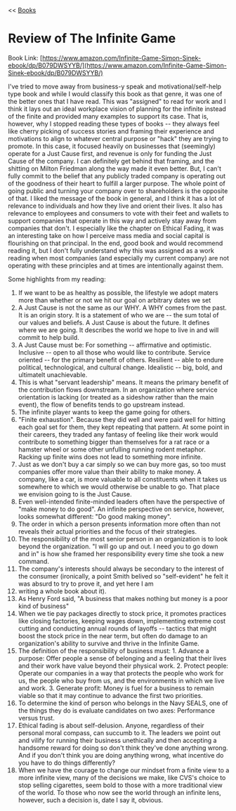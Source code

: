 << [Books](/books.md)

# Review of The Infinite Game 
Book Link: [https://www.amazon.com/Infinite-Game-Simon-Sinek-ebook/dp/B079DWSYYB/](https://www.amazon.com/Infinite-Game-Simon-Sinek-ebook/dp/B079DWSYYB/)

I've tried to move away from business-y speak and motivational/self-help type book and while I would classify this book as that genre, it was one of the better ones that I have read. 
This was "assigned" to read for work and I think it lays out an ideal workplace vision of planning for the infinite instead of the finite and provided many examples to support its case. That is, however, 
why I stopped reading these types of books -- they always feel like cherry picking of success stories and framing their experience and motivations to align to whatever central purpose or "hack" they are trying to promote. 
In this case, it focused heavily on businesses that (seemingly) operate for a Just Cause first, and revenue is only for funding the Just Cause of the company. I can definitely get behind that
framing, and the shitting on Milton Friedman along the way made it even better. But, I can't fully commit to the belief that any publicly traded company is operating out of the goodness of their heart
to fulfill a larger purpose. The whole point of going public and turning your company over to shareholders is the opposite of that. I liked the message of the book in general, 
and I think it has a lot of relevance to individuals and how they live and orient their lives. It also has relevance to employees and consumers to vote with their feet and wallets to support companies that operate in this way and 
actively stay away from companies that don't. I especially like the chapter on Ethical Fading, it was an interesting take on how I perceive mass media and social capital is flourishing on that principal. In the end,
good book and would recommend reading it, but I don't fully understand why this was assigned as a work reading when most companies (and especially my current company) are not operating with these principles
and at times are intentionally against them. 


Some highlights from my reading:
1. If we want to be as healthy as possible, the lifestyle we adopt maters more than whether or not we hit our goal on arbitrary dates we set
2. A Just Cause is not the same as our WHY. A WHY comes from the past. It is an origin story. It is a statement of who we are -- the sum total of our values and beliefs. A Just Cause is about the future. It defines where we are going. It describes the world we hope to live in and will commit to help build.
3. A Just Cause must be: For something -- affirmative and optimistic. Inclusive -- open to all those who would like to contribute. Service oriented -- for the primary benefit of others. Resilient -- able to endure political, technological, and cultural change. Idealistic -- big, bold, and ultimatelt unachievable.
4. This is what "servant leadership" means. It means the primary benefit of the contribution flows downstream. In an organization where service orientation is lacking (or treated as a sideshow rather than the main event), the flow of benefits tends to go upstream instead. 
5. The infinite player wants to keep the game going for others.
6. "Finite exhaustion". Because they did well and were paid well for hitting each goal set for them, they kept repeating that pattern. At some point in their careers, they traded any fantasy of feeling like their work would contribute to something bigger than themselves for a rat race or a hamster wheel or some other unfulling running rodent metaphor. Racking up finite wins does not lead to something more infinite.
7. Just as we don't buy a car simply so we can buy more gas, so too must companies offer more value than their ability to make money. A company, like a car, is more valuable to all constituents when it takes us somewhere to which we would otherwise be unable to go. That place we envision going to is the Just Cause. 
8. Even well-intended finite-minded leaders often have the perspective of "make money to do good". An infinite perspective on service, however, looks somewhat different: "Do good making money". 
9. The order in which a person presents information more often than not reveals their actual priorities and the focus of their strategies. 
10. The responsibility of the most senior person in an organization is to look beyond the organization. "I will go up and out. I need you to go down and in" is how she framed her responsibility every time she took a new command. 
11. The company's interests should always be secondary to the interest of the consumer (ironically, a point Smith belived so "self-evident" he felt it was absurd to try to prove it, and yet here I am 
12. writing a whole book about it).
13. As Henry Ford said, "A business that makes nothing but money is a poor kind of business"
14. When we tie pay packages directly to stock price, it promotes practices like closing factories, keeping wages down, implementing extreme cost cutting and conducting annual rounds of layoffs -- tactics that might boost the stock price in the near term, but often do damage to an organization's ability to survive and thrive in the Infinite Game. 
15. The definition of the responsibility of business must: 1. Advance a purpose: Offer people a sense of belonging and a feeling that their lives and their work have value beyond their physical work. 2. Protect people: Operate our companies in a way that protects the people who work for us, the people who buy from us, and the environments in which we live and work. 3. Generate profit: Money is fuel for a business to remain viable so that it may continue to advance the first two priorities.
16. To determine the kind of person who belongs in the Navy SEALS, one of the things they do is evaluate candidates on two axes: Performance versus trust. 
17. Ethical fading is about self-delusion. Anyone, regardless of their personal moral compass, can succumb to it. The leaders we point out and vilify for running their business unethically and then accepting a handsome reward for doing so don't think they've done anything wrong. And if you don't think you are doing anything wrong, what incentive do you have to do things differently?
18. When we have the courage to change our mindset from a finite view to a more infinite view, many of the decisions we make, like CVS's choice to stop selling cigarettes, seem bold to those with a more traditional view of the world. To those who now see the world through an infinite lens, however, such a decision is, date I say it, obvious. 
